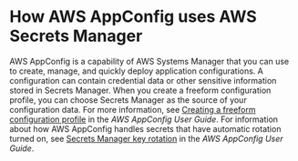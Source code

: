# How AWS AppConfig uses AWS Secrets Manager<a name="integrating_how-services-use-secrets_APPC"></a>

AWS AppConfig is a capability of AWS Systems Manager that you can use to create, manage, and quickly deploy application configurations\. A configuration can contain credential data or other sensitive information stored in Secrets Manager\. When you create a freeform configuration profile, you can choose Secrets Manager as the source of your configuration data\. For more information, see [Creating a freeform configuration profile](https://docs.aws.amazon.com/appconfig/latest/userguide/appconfig-creating-configuration-and-profile.html#appconfig-creating-configuration-and-profile-free-form-configurations) in the *AWS AppConfig User Guide*\. For information about how AWS AppConfig handles secrets that have automatic rotation turned on, see [Secrets Manager key rotation](https://docs.aws.amazon.com/appconfig/latest/userguide/appconfig-security.html#appconfig-security-secrets-manager-key-rotation) in the *AWS AppConfig User Guide*\.